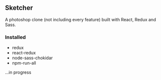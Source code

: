 ## Sketcher

A photoshop clone (not including every feature) built with React, Redux and Sass.

### Installed

* redux
* react-redux
* node-sass-chokidar
* npm-run-all

...in progress